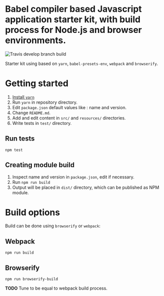 # Babel compiler based Javascript application starter kit, with build process for Node.js and browser environments.

![Travis `develop` branch build](https://travis-ci.org/micrub/babel-lib-kit.svg?branch=develop "Travis `develop` branch build")

Starter kit using based on `yarn`, `babel-presets-env`, `webpack` and `browserify`.

# Getting started

1. [ Install `yarn` ](https://yarnpkg.com/en/docs/install)
1. Run `yarn` in repository directory.
2. Edit `package.json` default values like : name and version.
2. Change `README.md`.
3. Add and edit content in `src/` and `resources/` directories.
4. Write tests in `test/` directory.

## Run tests

`npm test`

## Creating module build

1. Inspect name and version in `package.json`, edit if necessary.
2. Run `npm run build`
3. Output will be placed in `dist/` directory, which can be published as NPM module.

# Build options

Build can be done using `browserify` or `webpack`:

## Webpack

```
npm run build
```

## Browserify

```
npm run browserify-build
```

**TODO** Tune to be equal to webpack build process.

